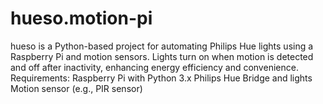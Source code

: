 # hueso.motion-pi
hueso is a Python-based project for automating Philips Hue lights using a Raspberry Pi and motion sensors. Lights turn on when motion is detected and off after inactivity, enhancing energy efficiency and convenience.  Requirements:      Raspberry Pi with Python 3.x     Philips Hue Bridge and lights     Motion sensor (e.g., PIR sensor)
